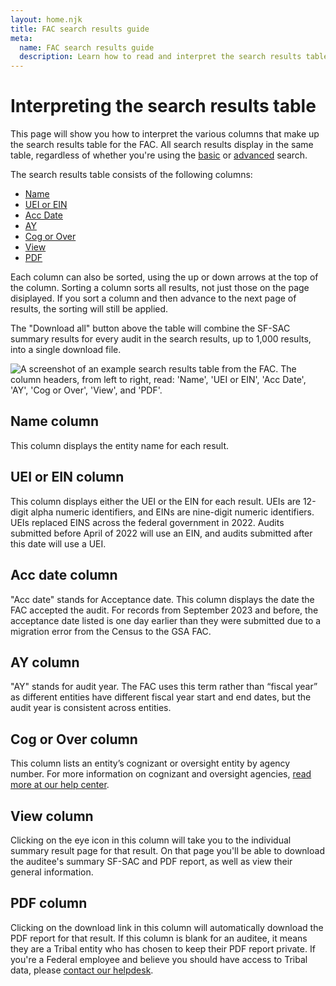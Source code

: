 ```yaml
---
layout: home.njk
title: FAC search results guide
meta:
  name: FAC search results guide
  description: Learn how to read and interpret the search results tables from the FAC.
---
```


# Interpreting the search results table

This page will show you how to interpret the various columns that make up the search results table for the FAC. All search results display in the same table, regardless of whether you're using the [basic](https://app.fac.gov/dissemination/search/) or [advanced](https://app.fac.gov/dissemination/search/advanced/) search.

The search results table consists of the following columns:

- [Name](#name)
- [UEI or EIN](#uei)
- [Acc Date](#acc-date)
- [AY](#AY)
- [Cog or Over](#cog-over)
- [View](#view)
- [PDF](#PDF)

Each column can also be sorted, using the up or down arrows at the top of the column. Sorting a column sorts all results, not just those on the page disiplayed. If you sort a column and then advance to the next page of results, the sorting will still be applied.

The "Download all" button above the table will combine the SF-SAC summary results for every audit in the search results, up to 1,000 results, into a single download file.

<img src="{{ config.baseUrl }}assets/img/search/searchresults.png"  alt="A screenshot of an example search results table from the FAC. The column headers, from left to right, read: 'Name', 'UEI or EIN', 'Acc Date', 'AY', 'Cog or Over', 'View', and 'PDF'."/>

## <a name=name></a>Name column

This column displays the entity name for each result.

## <a name=uei>UEI or EIN column

This column displays either the UEI or the EIN for each result. UEIs are 12-digit alpha numeric identifiers, and EINs are nine-digit numeric identifiers. UEIs replaced EINS across the federal government in 2022. Audits submitted before April of 2022 will use an EIN, and audits submitted after this date will use a UEI.

## <a name=acc-date>Acc date column

"Acc date" stands for Acceptance date. This column displays the date the FAC accepted the audit. For records from September 2023 and before, the acceptance date listed is one day earlier than they were submitted due to a migration error from the Census to the GSA FAC.

## <a name=AY>AY column

"AY" stands for audit year. The FAC uses this term rather than “fiscal year” as different entities have different fiscal year start and end dates, but the audit year is consistent across entities.

## <a name=cog-over>Cog or Over column

This column lists an entity’s cognizant or oversight entity by agency number. For more information on cognizant and oversight agencies, [read more at our help center](https://support.fac.gov/hc/en-us/articles/23465317541261-What-s-the-difference-between-a-cognizant-agency-and-an-oversight-agency-How-does-the-FAC-determine-which-I-have).

## <a name=view>View column

Clicking on the eye icon in this column will take you to the individual summary result page for that result. On that page you'll be able to download the auditee's summary SF-SAC and PDF report, as well as view their general information.

## <a name=PDF>PDF column

Clicking on the download link in this column will automatically download the PDF report for that result. If this column is blank for an auditee, it means they are a Tribal entity who has chosen to keep their PDF report private. If you're a Federal employee and believe you should have access to Tribal data, please [contact our helpdesk](https://support.fac.gov/hc/en-us/requests/new).
